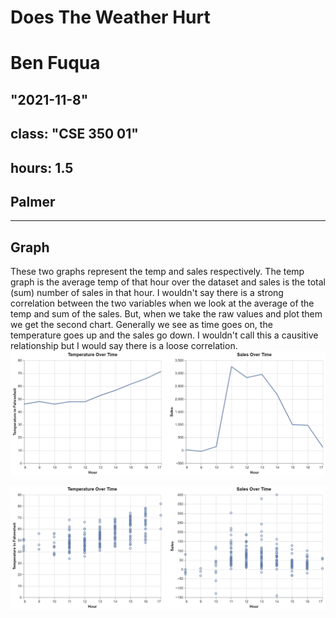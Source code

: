 # Does The Weather Hurt
# Ben Fuqua
## "2021-11-8"
## class: "CSE 350 01"
## hours: 1.5 
## Palmer
----------------------------------------

## Graph
These two graphs represent the temp and sales respectively. The temp graph is the average temp of that hour over the dataset and sales is the total (sum) number of sales in that hour. I wouldn't say there is a strong correlation between the two variables when we look at the average of the temp and sum of the sales. But, when we take the raw values and plot them we get the second chart. Generally we see as time goes on, the temperature goes up and the sales go down. I wouldn't call this a causitive relationship but I would say there is a loose correlation.
![](sales_temp.png)

![](sales_temp_corr.png)